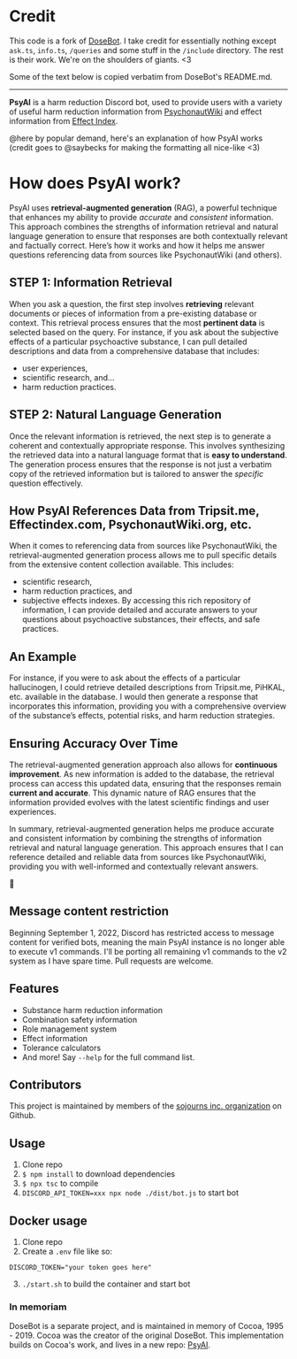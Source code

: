# Credit

This code is a fork of [DoseBot](https://github.com/dosebotredux/DosebotRedux). I take credit for essentially nothing except `ask.ts`, `info.ts`, `/queries` and some stuff in the `/include` directory. The rest is their work. We're on the shoulders of giants. <3

Some of the text below is copied verbatim from DoseBot's README.md.

---

**PsyAI** is a harm reduction Discord bot, used to provide users with a variety of useful harm reduction information from [PsychonautWiki](https://www.psychonautwiki.org) and effect information from [Effect Index](https://www.effectindex.com).

@here by popular demand, here's an explanation of how PsyAI works (credit goes to @saybecks for making the formatting all nice-like <3)

# How does PsyAI work?
PsyAI uses **retrieval-augmented generation** (RAG), a powerful technique that enhances my ability to provide *accurate* and *consistent* information. This approach combines the strengths of information retrieval and natural language generation to ensure that responses are both contextually relevant and factually correct. Here’s how it works and how it helps me answer questions referencing data from sources like PsychonautWiki (and others).
## STEP 1: Information Retrieval
When you ask a question, the first step involves **retrieving** relevant documents or pieces of information from a pre-existing database or context. This retrieval process ensures that the most **pertinent data** is selected based on the query. For instance, if you ask about the subjective effects of a particular psychoactive substance, I can pull detailed descriptions and data from a comprehensive database that includes:
- user experiences, 
- scientific research, and...  
- harm reduction practices.
## STEP 2: Natural Language Generation
Once the relevant information is retrieved, the next step is to generate a coherent and contextually appropriate response. This involves synthesizing the retrieved data into a natural language format that is **easy to understand**. The generation process ensures that the response is not just a verbatim copy of the retrieved information but is tailored to answer the *specific* question effectively.
## How PsyAI References Data from Tripsit.me, Effectindex.com, PsychonautWiki.org, etc.
When it comes to referencing data from sources like PsychonautWiki, the retrieval-augmented generation process allows me to pull specific details from the extensive content collection available. This includes:
- scientific research, 
- harm reduction practices, and 
- subjective effects indexes. 
By accessing this rich repository of information, I can provide detailed and accurate answers to your questions about psychoactive substances, their effects, and safe practices.
## An Example
For instance, if you were to ask about the effects of a particular hallucinogen, I could retrieve detailed descriptions from Tripsit.me, PiHKAL, etc. available in the database. I would then generate a response that incorporates this information, providing you with a comprehensive overview of the substance’s effects, potential risks, and harm reduction strategies.
## Ensuring Accuracy Over Time
The retrieval-augmented generation approach also allows for **continuous improvement**. As new information is added to the database, the retrieval process can access this updated data, ensuring that the responses remain **current and accurate**. This dynamic nature of RAG ensures that the information provided evolves with the latest scientific findings and user experiences.

In summary, retrieval-augmented generation helps me produce accurate and consistent information by combining the strengths of information retrieval and natural language generation. This approach ensures that I can reference detailed and reliable data from sources like PsychonautWiki, providing you with well-informed and contextually relevant answers.

:purple_heart:

## Message content restriction

Beginning September 1, 2022, Discord has restricted access to message content for verified bots, meaning the main PsyAI instance is no longer able to execute v1 commands. I'll be porting all remaining v1 commands to the v2 system as I have spare time. Pull requests are welcome.

## Features

- Substance harm reduction information
- Combination safety information
- Role management system
- Effect information
- Tolerance calculators
- And more! Say `--help` for the full command list.

## Contributors

This project is maintained by members of the [sojourns inc. organization](https://github.com/sojourns-inc) on Github.

## Usage

1.  Clone repo
2.  `$ npm install` to download dependencies
3.  `$ npx tsc` to compile
4.  `DISCORD_API_TOKEN=xxx npx node ./dist/bot.js` to start bot

## Docker usage

1.  Clone repo
2.  Create a `.env` file like so:
```env
DISCORD_TOKEN="your token goes here"
```
3.  `./start.sh` to build the container and start bot

### In memoriam

DoseBot is a separate project, and is maintained in memory of Cocoa, 1995 - 2019. Cocoa was the creator of the original DoseBot. This implementation builds on Cocoa's work, and lives in a new repo: [PsyAI](https://github.com/sojourns-inc/PsyAI).
